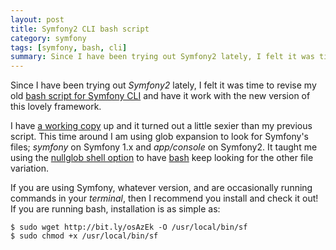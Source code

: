 ```yaml
---
layout: post
title: Symfony2 CLI bash script
category: symfony
tags: [symfony, bash, cli]
summary: Since I have been trying out Symfony2 lately, I felt it was time to revise my old bash script for Symfony CLI and have it work with the new version of this lovely framework.
---
```

Since I have been trying out *Symfony2* lately, I felt it was time to revise my old [bash script for Symfony CLI](/symfony/symfony-cli-helper-script) and have it work with the new version of this lovely framework.

I have [a working copy](https://gist.github.com/275690) up and it turned out a little sexier than my previous script. This time around I am using glob expansion to look for Symfony's files; _symfony_ on Symfony 1.x and _app/console_ on Symfony2. It taught me using the [nullglob shell option](http://www.faqs.org/docs/bashman/bashref_34.html) to have [bash](/bash) keep looking for the other file variation.

If you are using Symfony, whatever version, and are occasionally running commands in your *terminal*, then I recommend you install and check it out! If you are running bash, installation is as simple as:

    $ sudo wget http://bit.ly/osAzEk -O /usr/local/bin/sf
    $ sudo chmod +x /usr/local/bin/sf
